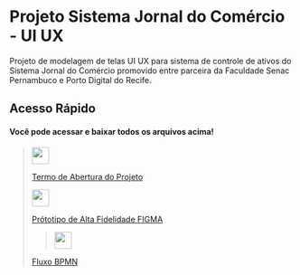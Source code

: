 # Projeto Sistema Jornal do Comércio - UI UX
Projeto de modelagem de telas UI UX para sistema de controle de ativos do Sistema Jornal do Comércio promovido entre parceira da Faculdade Senac Pernambuco e Porto Digital do Recife.
## Acesso Rápido
#### Você pode acessar e baixar todos os arquivos acima!

><img src="https://github.com/lucasoliveiracs/Projeto-Jornal-do-Comercio-UI-UX/blob/main/img/camunda.png" height=30px width=30px>
>
>[Termo de Abertura do Projeto](https://docs.google.com/document/d/1hTQMCL7dCPVtDrDyNwH6VzpmU1-dYxknjGw2LFuaa_g/edit?usp=sharing)
>
><img src="https://github.com/lucasoliveiracs/Projeto-Jornal-do-Comercio-UI-UX/blob/main/img/camunda.png" height=30px width=30px>
>
>[Prótotipo de Alta Fidelidade FIGMA](https://www.figma.com/file/YE2tyCaMSwerdGADGWQzzJ/Projeto-Controle-de-Ativos-SJCC?node-id=0%3A1)
>
>><img src="https://github.com/lucasoliveiracs/Projeto-Jornal-do-Comercio-UI-UX/blob/main/img/camunda.png" height=30px width=30px>
>
>[Fluxo BPMN](https://cawemo.com/share/f4bd45b2-9631-4cc4-9321-c41fbc0e9de2)
